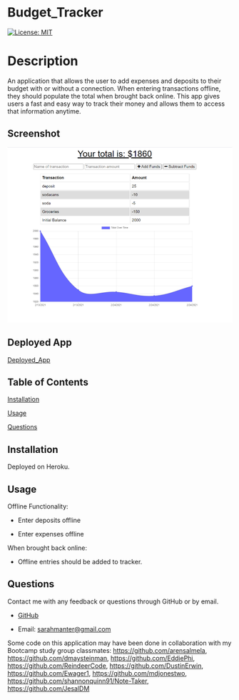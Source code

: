 # Budget_Tracker

[![License: MIT](https://img.shields.io/badge/License-MIT-yellow.svg)](https://opensource.org/licenses/${data.projectLicense})

# Description

<!-- Some wording taken from instructions readme -->

An application that allows the user to add expenses and deposits to their budget with or without a connection. When entering transactions offline, they should populate the total when brought back online. This app gives users a fast and easy way to track their money and allows them to access that information anytime.

## Screenshot

![Budget_Tracker_Homepage](./public/images/screenshots/homepage.png)

## Deployed App

[Deployed_App](insertURLhere)

## Table of Contents

[Installation](#Installation)

[Usage](#Usage)

[Questions](#Questions)

## Installation

Deployed on Heroku.

## Usage

<!-- Taken from instructions README -->

Offline Functionality:

- Enter deposits offline

- Enter expenses offline

When brought back online:

- Offline entries should be added to tracker.

## Questions

Contact me with any feedback or questions through GitHub or by email.

- [GitHub](https://github.com/smanter82)

- Email: sarahmanter@gmail.com

Some code on this application may have been done in collaboration with my Bootcamp study group classmates: https://github.com/arensalmela, https://github.com/dmaysteinman, https://github.com/EddiePhi, https://github.com/ReindeerCode, https://github.com/DustinErwin, https://github.com/Ewager1, https://github.com/mdjonestwo, https://github.com/shannonquinn91/Note-Taker, https://github.com/JesalDM
